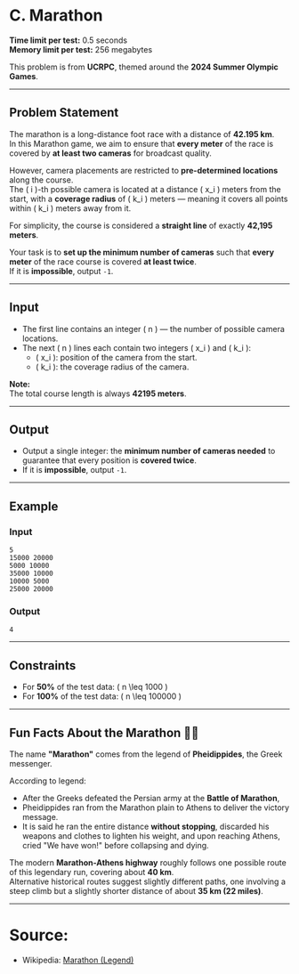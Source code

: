 # C. Marathon

**Time limit per test:** 0.5 seconds  
**Memory limit per test:** 256 megabytes

This problem is from **UCRPC**, themed around the **2024 Summer Olympic Games**.

---

## Problem Statement

The marathon is a long-distance foot race with a distance of **42.195 km**.  
In this Marathon game, we aim to ensure that **every meter** of the race is covered by **at least two cameras** for broadcast quality.

However, camera placements are restricted to **pre-determined locations** along the course.  
The \( i \)-th possible camera is located at a distance \( x_i \) meters from the start, with a **coverage radius** of \( k_i \) meters — meaning it covers all points within \( k_i \) meters away from it.

For simplicity, the course is considered a **straight line** of exactly **42,195 meters**.

Your task is to **set up the minimum number of cameras** such that **every meter** of the race course is covered **at least twice**.  
If it is **impossible**, output `-1`.

---

## Input

- The first line contains an integer \( n \) — the number of possible camera locations.
- The next \( n \) lines each contain two integers \( x_i \) and \( k_i \):
  - \( x_i \): position of the camera from the start.
  - \( k_i \): the coverage radius of the camera.

**Note:**  
The total course length is always **42195 meters**.

---

## Output

- Output a single integer: the **minimum number of cameras needed** to guarantee that every position is **covered twice**.
- If it is **impossible**, output `-1`.

---

## Example

### Input
```
5
15000 20000
5000 10000
35000 10000
10000 5000
25000 20000
```

### Output
```
4
```

---

## Constraints

- For **50%** of the test data: \( n \leq 1000 \)
- For **100%** of the test data: \( n \leq 100000 \)

---

## Fun Facts About the Marathon 🏃‍♂️

The name **"Marathon"** comes from the legend of **Pheidippides**, the Greek messenger.

According to legend:
- After the Greeks defeated the Persian army at the **Battle of Marathon**,  
- Pheidippides ran from the Marathon plain to Athens to deliver the victory message.
- It is said he ran the entire distance **without stopping**, discarded his weapons and clothes to lighten his weight, and upon reaching Athens, cried "We have won!" before collapsing and dying.

The modern **Marathon-Athens highway** roughly follows one possible route of this legendary run, covering about **40 km**.  
Alternative historical routes suggest slightly different paths, one involving a steep climb but a slightly shorter distance of about **35 km (22 miles)**.

---

#  Source:
- Wikipedia: [Marathon (Legend)](https://en.wikipedia.org/wiki/Marathon)
